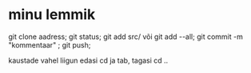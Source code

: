 # minu lemmik
git clone aadress;
git status; 
git add src/  või git add --all; 
git commit -m "kommentaar" ;
git push; 

kaustade vahel liigun edasi cd ja tab, tagasi cd ..
